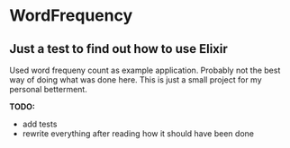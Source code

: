 # WordFrequency

## Just a test to find out how to use Elixir

Used word frequeny count as example application. Probably not the best way of doing what was done here. This is just a small project for my personal betterment.

**TODO:**

- add tests
- rewrite everything after reading how it should have been done
